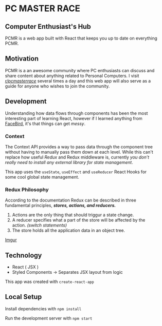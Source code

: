# PC MASTER RACE 
## Computer Enthusiast's Hub 

PCMR is a web app built with React that keeps you up to date on everything PCMR. 

## Motivation
 PCMR is a an awesome community where PC enthusiasts can discuss and share content about anything related to Personal Computers. I visit [*r/pcmasterrace*](https://www.reddit.com/r/pcmasterrace/) several times a day and this web app will also serve as a guide for anyone who wishes to join the community.

## Development 
Understanding how data flows through components has been the most interesting part of learning React, however if I learned anything from [FaceBird](https://github.com/KingNaranja/FaceBird-2), it's that things can get *messy*.

### Context
The Context API provides a way to pass data through the component tree without having to manually pass them down at each level.
While this can't replace how useful *Redux* and Redux middleware is, currently *you don’t really need to install any external library for state management*. 

This app uses the `useState`, `useEffect` and `useReducer` React Hooks for some cool global state management. 

### Redux Philosophy 
According to the documentation Redux can be described in three fundamental principles,  ***stores, actions, and reducers.***

1. Actions are the only thing that should triggur a state change.
2. A reducer specifies what a part of the store will be affected by the action. *(switch statements)*
3. The store holds all the application data in an object tree.

[Imgur](https://i.imgur.com/YkBneOF.jpg)


## Technology
* React ( JSX )
* Styled Components -> Separates JSX layout from logic

This app was created with `create-react-app`

## Local Setup
Install dependencies with `npm install`

Run the development server with `npm start`
